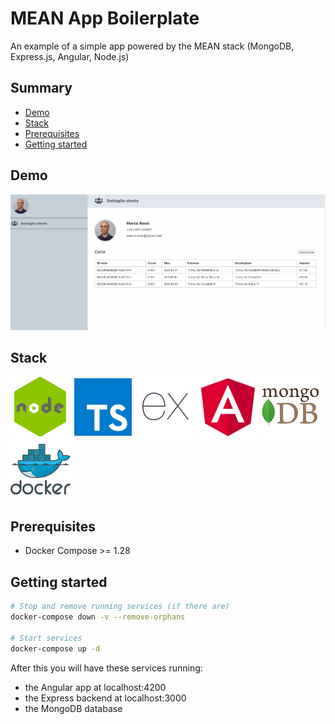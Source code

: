 # MEAN App Boilerplate

An example of a simple app powered by the MEAN stack (MongoDB, Express.js, Angular, Node.js)

## Summary

* [Demo](#demo)
* [Stack](#stack)
* [Prerequisites](#prerequisites)
* [Getting started](#getting-started)

## Demo

![demo](./.repository/demo.gif)

## Stack

![Node.js](./.repository/nodejs.png "Node.js")
![Typescript](./.repository/typescript.png "Typescript")
![Express.js](./.repository/express.png "Express.js")
![Angular](./.repository/angular.png "Angular")
![MongoDB](./.repository/mongo.png "MongoDB")
![Docker](./.repository/docker.png "Docker")

## Prerequisites

- Docker Compose >= 1.28

## Getting started

```bash
# Stop and remove running services (if there are)
docker-compose down -v --remove-orphans

# Start services
docker-compose up -d
```

After this you will have these services running:
- the Angular app at localhost:4200
- the Express backend at localhost:3000
- the MongoDB database
